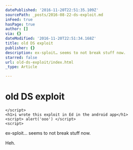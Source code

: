 ```yaml
---
datePublished: '2016-11-20T22:51:35.109Z'
sourcePath: _posts/2016-08-22-ds-exploit.md
inFeed: true
hasPage: true
author: []
via: {}
dateModified: '2016-11-20T22:51:34.168Z'
title: old DS exploit
publisher: {}
description: ex-sploit… seems to not break stuff now.
starred: false
url: old-ds-exploit/index.html
_type: Article

---
```

# old DS exploit

    </script>
    <h1>i wrote this exploit in Ed in the android app</h1>
    <script> alert('ooo') </script>
    <script>

ex-sploit... seems to not break stuff now.

Heh.